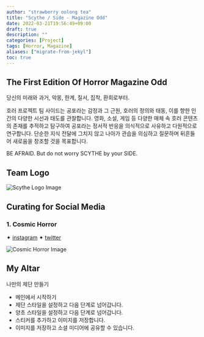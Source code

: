 ```yaml
---
author: "strawberry oolong tea"
title: "Scythe / Side - Magazine Odd"
date: 2022-03-21T19:56:49+09:00
draft: true
description: ""
categories: [Project]
tags: [Horror, Magazine]
aliases: ["migrate-from-jekyl"]
toc: true
---
```


## The First Edition Of Horror Magazine Odd

당신의 미래와 과거, 악몽, 한계, 질서, 집착, 환희로부터.

호러 프로젝트 팀 사이드는 공포라는 감정과 그 근원, 호러의 정의와 태동, 이를 향한 인간의 다양한 시선과 태도를 관찰합니다. 영화, 소설, 게임 등 다양한 매체 속 호러 콘텐츠의 존재를 추적하고 탐구하여 공포라는 정서적 반응을 의식적으로 사유하고 다원적으로 연구합니다. 단순한 지식 전달에 그치지 않고 나아가 관습을 의심하고 질문하며 뒤흔들어 새로움을 창조할 것을 목표합니다.

BE AFRAID.
But do not worry SCYTHE by your SIDE.

## Team Logo

![Scythe Logo Image](/scythe/scythe-logo-image.jpg)

## Curating for Social Media

### 1. Cosmic Horror

✦ [instagram](https://www.instagram.com/p/CdnPTz1Bv7v/)
✦ [twitter](https://twitter.com/scythe_side_PRT/status/1526145665751220229/photo/1)

![Cosmic Horror Image](/scythe/curating-01-1.jpg)

## My Altar

나만의 제단 만들기

- 메인에서 시작하기
- 제단 스타일을 설정하고 다음 단계로 넘어갑니다.
- 양초 스타일을 설정하고 다음 단계로 넘어갑니다.
- 스티커를 추가하고 이미지를 저장합니다.
- 이미지를 저장하고 소셜 미디어에 공유할 수 있습니다.
